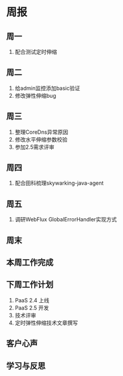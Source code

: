 # 周报

## 周一

1. 配合测试定时伸缩

## 周二

1. 给admin监控添加basic验证
2. 修改弹性伸缩bug

## 周三

1. 整理CoreDns异常原因
2. 修改水平伸缩参数校验
3. 参加2.5需求评审

## 周四

1. 配合田科梳理skywarking-java-agent

## 周五

1. 调研WebFlux GlobalErrorHandler实现方式

## 周末

## 本周工作完成

## 下周工作计划

1. PaaS 2.4 上线
2. PaaS 2.5 开发
3. 技术评审
4. 定时弹性伸缩技术文章撰写

## 客户心声

## 学习与反思